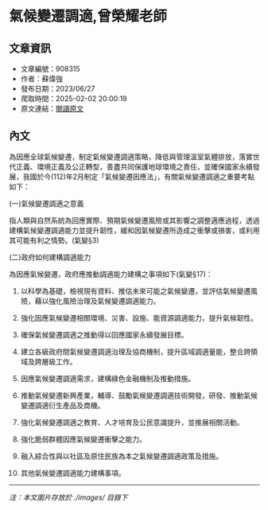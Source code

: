 # 氣候變遷調適,曾榮耀老師

## 文章資訊
- 文章編號：908315
- 作者：蘇偉強
- 發布日期：2023/06/27
- 爬取時間：2025-02-02 20:00:19
- 原文連結：[閱讀原文](https://real-estate.get.com.tw/Columns/detail.aspx?no=908315)

## 內文
為因應全球氣候變遷，制定氣候變遷調適策略，降低與管理溫室氣體排放，落實世代正義、環境正義及公正轉型，善盡共同保護地球環境之責任，並確保國家永續發展，我國於今(112)年2月制定「氣候變遷因應法」，有關氣候變遷調適之重要考點如下：

(一)氣候變遷調適之意義

指人類與自然系統為回應實際、預期氣候變遷風險或其影響之調整適應過程，透過建構氣候變遷調適能力並提升韌性，緩和因氣候變遷所造成之衝擊或損害，或利用其可能有利之情勢。(氣變§3)

(二)政府如何建構調適能力

為因應氣候變遷，政府應推動調適能力建構之事項如下(氣變§17)：

1. 以科學為基礎，檢視現有資料、推估未來可能之氣候變遷，並評估氣候變遷風險，藉以強化風險治理及氣候變遷調適能力。

2. 強化因應氣候變遷相關環境、災害、設施、能資源調適能力，提升氣候韌性。

3. 確保氣候變遷調適之推動得以回應國家永續發展目標。

4. 建立各級政府間氣候變遷調適治理及協商機制，提升區域調適量能，整合跨領域及跨層級工作。

5. 因應氣候變遷調適需求，建構綠色金融機制及推動措施。

6. 推動氣候變遷新興產業，輔導、鼓勵氣候變遷調適技術開發，研發、推動氣候變遷調適衍生產品及商機。

7. 強化氣候變遷調適之教育、人才培育及公民意識提升，並推展相關活動。

8. 強化脆弱群體因應氣候變遷衝擊之能力。

9. 融入綜合性與以社區及原住民族為本之氣候變遷調適政策及措施。

10. 其他氣候變遷調適能力建構事項。

---
*注：本文圖片存放於 ./images/ 目錄下*
